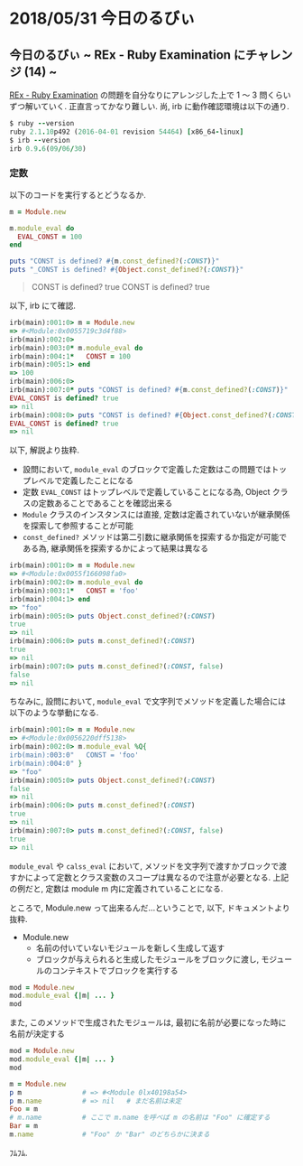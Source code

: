 # 2018/05/31 今日のるびぃ

## 今日のるびぃ ~ REx - Ruby Examination にチャレンジ (14) ~

[REx - Ruby Examination](https://rex.libertyfish.co.jp/) の問題を自分なりにアレンジした上で 1 〜 3 問くらいずつ解いていく. 正直言ってかなり難しい. 尚, irb に動作確認環境は以下の通り.

```ruby
$ ruby --version
ruby 2.1.10p492 (2016-04-01 revision 54464) [x86_64-linux]
$ irb --version
irb 0.9.6(09/06/30)
```

### 定数

以下のコードを実行するとどうなるか.

```ruby
m = Module.new

m.module_eval do
  EVAL_CONST = 100
end

puts "CONST is defined? #{m.const_defined?(:CONST)}"
puts "_CONST is defined? #{Object.const_defined?(:CONST)}"
```

> CONST is defined? true
> CONST is defined? true

以下, irb にて確認.

```ruby
irb(main):001:0> m = Module.new
=> #<Module:0x0055719c3d4f88>
irb(main):002:0> 
irb(main):003:0* m.module_eval do
irb(main):004:1*   CONST = 100
irb(main):005:1> end
=> 100
irb(main):006:0> 
irb(main):007:0* puts "CONST is defined? #{m.const_defined?(:CONST)}"
EVAL_CONST is defined? true
=> nil
irb(main):008:0> puts "CONST is defined? #{Object.const_defined?(:CONST)}"
EVAL_CONST is defined? true
=> nil
```

以下, 解説より抜粋.

* 設問において, `module_eval` のブロックで定義した定数はこの問題ではトップレベルで定義したことになる
* 定数 `EVAL_CONST` はトップレベルで定義していることになる為, Object クラスの定数あることであることを確認出来る
* `Module` クラスのインスタンスには直接, 定数は定義されていないが継承関係を探索して参照することが可能
* `const_defined?` メソッドは第二引数に継承関係を探索するか指定が可能である為, 継承関係を探索するかによって結果は異なる

```ruby
irb(main):001:0> m = Module.new
=> #<Module:0x0055f166098fa0>
irb(main):002:0> m.module_eval do
irb(main):003:1*   CONST = 'foo'
irb(main):004:1> end
=> "foo"
irb(main):005:0> puts Object.const_defined?(:CONST)
true
=> nil
irb(main):006:0> puts m.const_defined?(:CONST)
true
=> nil
irb(main):007:0> puts m.const_defined?(:CONST, false)
false
=> nil
```

ちなみに, 設問において, `module_eval` で文字列でメソッドを定義した場合には以下のような挙動になる.

```ruby
irb(main):001:0> m = Module.new
=> #<Module:0x0056220dff5138>
irb(main):002:0> m.module_eval %Q{
irb(main):003:0"   CONST = 'foo'
irb(main):004:0" } 
=> "foo"
irb(main):005:0> puts Object.const_defined?(:CONST)
false
=> nil
irb(main):006:0> puts m.const_defined?(:CONST)
true
=> nil
irb(main):007:0> puts m.const_defined?(:CONST, false)
true
=> nil
```

`module_eval` や `calss_eval` において, メソッドを文字列で渡すかブロックで渡すかによって定数とクラス変数のスコープは異なるので注意が必要となる. 上記の例だと, 定数は module m 内に定義されていることになる.

ところで, Module.new って出来るんだ...ということで, 以下, ドキュメントより抜粋.

* Module.new
    * 名前の付いていないモジュールを新しく生成して返す
    * ブロックが与えられると生成したモジュールをブロックに渡し, モジュールのコンテキストでブロックを実行する

```ruby
mod = Module.new
mod.module_eval {|m| ... }
mod
```

また, このメソッドで生成されたモジュールは, 最初に名前が必要になった時に名前が決定する

```ruby
mod = Module.new
mod.module_eval {|m| ... }
mod

m = Module.new
p m               # => #<Module 0lx40198a54>
p m.name          # => nil   # まだ名前は未定
Foo = m
# m.name          # ここで m.name を呼べば m の名前は "Foo" に確定する
Bar = m
m.name            # "Foo" か "Bar" のどちらかに決まる
```

ﾌﾑﾌﾑ.
